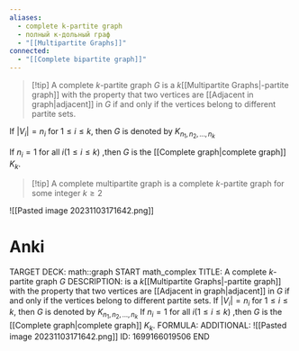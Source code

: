 ```yaml
---
aliases:
  - complete k-partite graph
  - полный к-дольный граф
  - "[[Multipartite Graphs]]"
connected:
  - "[[Complete bipartite graph]]"
---
```


> [!tip] A complete $k$-partite graph $G$ 
is a $k$[[Multipartite Graphs|-partite graph]] with the property that two vertices are [[Adjacent in graph|adjacent]] in $G$ if and only if the vertices belong to different partite sets.

If $|V_i| = n_i$ for $1 ≤ i ≤ k$, then $G$ is denoted by $K_{n_1,n_2,...,n_k}$

If $n_i = 1$ for all $i(1≤i≤k)$ ,then $G$ is the [[Complete graph|complete graph]]  $K_k$.

> [!tip] A complete multipartite graph 
is a complete $k$-partite graph for some integer $k ≥ 2$

![[Pasted image 20231103171642.png]]


# Anki
TARGET DECK: math::graph
START
math_complex
TITLE: A complete $k$-partite graph $G$ 
DESCRIPTION: is a $k$[[Multipartite Graphs|-partite graph]] with the property that two vertices are [[Adjacent in graph|adjacent]] in $G$ if and only if the vertices belong to different partite sets.
If $|V_i| = n_i$ for $1 ≤ i ≤ k$, then $G$ is denoted by $K_{n_1,n_2,...,n_k}$
If $n_i = 1$ for all $i(1≤i≤k)$ ,then $G$ is the [[Complete graph|complete graph]]  $K_k$.
FORMULA: 
ADDITIONAL: ![[Pasted image 20231103171642.png]]
ID: 1699166019506
END









